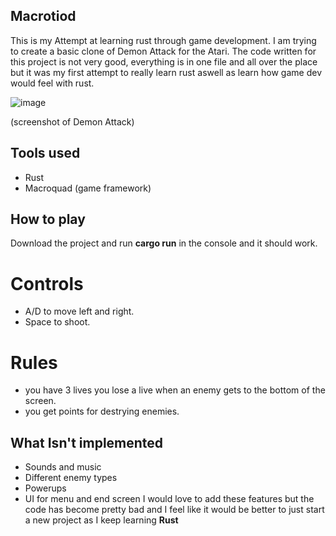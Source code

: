 ## Macrotiod

This is my Attempt at learning rust through game development. I am trying to create a basic clone of Demon Attack for the Atari.
The code written for this project is not very good, everything is in one file and all over the place but it was my first attempt to really learn rust aswell as learn how game dev would feel with rust.

![image](https://github.com/KeaganErasmus/macrotoid/assets/30564181/93457f6b-ec93-45aa-adf7-6e7bfb433e6b)

(screenshot of Demon Attack)

## Tools used
* Rust
* Macroquad (game framework)

## How to play
Download the project and run **cargo run** in the console and it should work.
# Controls
* A/D to move left and right.
* Space to shoot.
# Rules
* you have 3 lives you lose a live when an enemy gets to the bottom of the screen.
* you get points for destrying enemies.

## What Isn't implemented
* Sounds and music
* Different enemy types
* Powerups
* UI for menu and end screen
I would love to add these features but the code has become pretty bad and I feel like it would be better to just start a new project as I keep learning **Rust**
